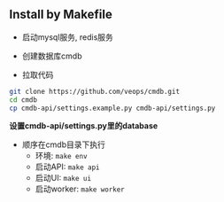Install by Makefile
----
- 启动mysql服务, redis服务

- 创建数据库cmdb
- 拉取代码
```bash
git clone https://github.com/veops/cmdb.git
cd cmdb
cp cmdb-api/settings.example.py cmdb-api/settings.py
```
**设置cmdb-api/settings.py里的database**

- 顺序在cmdb目录下执行
    - 环境: ```make env```
    - 启动API: ```make api```
    - 启动UI: ```make ui```
    - 启动worker: ```make worker```

